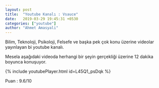 ```yaml
---
layout: post
title:  "Youtube Kanalı : Vsauce"
date:   2019-03-29 19:45:31 +0530
categories: ["youtube"]
author: "Ahmet Amasyali"
---
```

Bilim, Teknoloji, Psikoloji, Felsefe ve başka pek çok konu üzerine videolar yayınlayan bi youtube kanalı.

Mesela aşağıdaki videoda herhangi bir şeyin gerçekliği üzerine 12 dakika boyunca konuşuyor. 

{% include youtubePlayer.html id=L45Q1_psDqk %}

Puan : 9.6/10